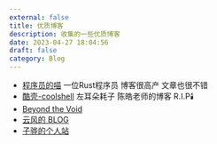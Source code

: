 ```yaml
---
external: false
title: 优质博客
description: 收集的一些优质博客
date: 2023-04-27 18:04:56
draft: false
category: Blog
---
```


* [程序员的喵](https://catcoding.me/) 一位Rust程序员 博客很高产 文章也很不错
* [酷壳-coolshell](https://coolshell.cn/) 左耳朵耗子 陈皓老师的博客 R.I.P🕯️
* [Beyond the Void](https://byvoid.com/zht/)
* [云风的 BLOG](https://blog.codingnow.com/)
* [子骅的个人站](https://zihua.li/)